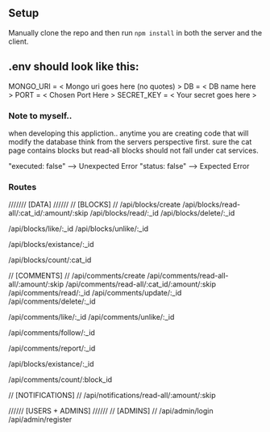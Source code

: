 ## Setup

Manually clone the repo and then run `npm install` in both the server and the client.


## .env should look like this:

MONGO_URI = < Mongo uri goes here (no quotes) >
DB = < DB name here >
PORT = < Chosen Port Here >
SECRET_KEY = < Your secret goes here >


### Note to myself..

when developing this appliction..
anytime you are creating code that will modify the database
think from the servers perspective first. sure the cat page
contains blocks but read-all blocks should not fall under cat services.

"executed: false" --> Unexpected Error
"status: false" --> Expected Error


### Routes

/////// [DATA] //////
// [BLOCKS] //
/api/blocks/create
/api/blocks/read-all/:cat_id/:amount/:skip
/api/blocks/read/:_id
/api/blocks/delete/:_id

/api/blocks/like/:_id
/api/blocks/unlike/:_id

/api/blocks/existance/:_id

/api/blocks/count/:cat_id


// [COMMENTS] //
/api/comments/create
/api/comments/read-all-all/:amount/:skip
/api/comments/read-all/:cat_id/:amount/:skip
/api/comments/read/:_id
/api/comments/update/:_id
/api/comments/delete/:_id

/api/comments/like/:_id
/api/comments/unlike/:_id

/api/comments/follow/:_id

/api/comments/report/:_id

/api/blocks/existance/:_id

/api/comments/count/:block_id


// [NOTIFICATIONS] //
/api/notifications/read-all/:amount/:skip


////// [USERS + ADMINS] //////
// [ADMINS] //
/api/admin/login
/api/admin/register